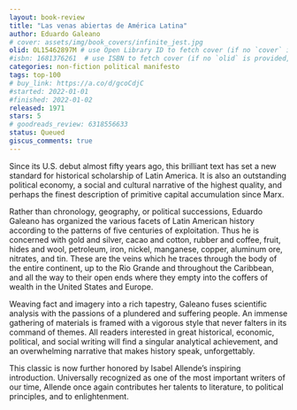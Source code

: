 ```yaml
---
layout: book-review
title: "Las venas abiertas de América Latina"
author: Eduardo Galeano
# cover: assets/img/book_covers/infinite_jest.jpg
olid: OL15462897M # use Open Library ID to fetch cover (if no `cover` is provided)
#isbn: 1681376261  # use ISBN to fetch cover (if no `olid` is provided, dashes are optional)
categories: non-fiction political manifesto
tags: top-100
# buy_link: https://a.co/d/gcoCdjC
#started: 2022-01-01
#finished: 2022-01-02
released: 1971
stars: 5
# goodreads_review: 6318556633
status: Queued
giscus_comments: true
---
```


Since its U.S. debut almost fifty years ago, this brilliant text has set a new standard for historical scholarship of Latin America. It is also an outstanding political economy, a social and cultural narrative of the highest quality, and perhaps the finest description of primitive capital accumulation since Marx.

Rather than chronology, geography, or political successions, Eduardo Galeano has organized the various facets of Latin American history according to the patterns of five centuries of exploitation. Thus he is concerned with gold and silver, cacao and cotton, rubber and coffee, fruit, hides and wool, petroleum, iron, nickel, manganese, copper, aluminum ore, nitrates, and tin. These are the veins which he traces through the body of the entire continent, up to the Rio Grande and throughout the Caribbean, and all the way to their open ends where they empty into the coffers of wealth in the United States and Europe.

Weaving fact and imagery into a rich tapestry, Galeano fuses scientific analysis with the passions of a plundered and suffering people. An immense gathering of materials is framed with a vigorous style that never falters in its command of themes. All readers interested in great historical, economic, political, and social writing will find a singular analytical achievement, and an overwhelming narrative that makes history speak, unforgettably.

This classic is now further honored by Isabel Allende’s inspiring introduction. Universally recognized as one of the most important writers of our time, Allende once again contributes her talents to literature, to political principles, and to enlightenment.
